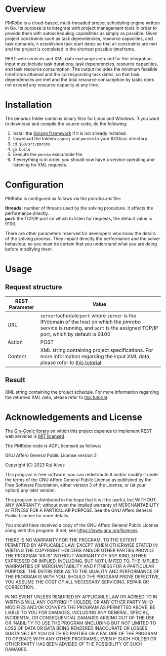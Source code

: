 # Overview
PMRobo is a cloud-based, multi-threaded project scheduling engine written in Go. Its purpose is to integrate with project management tools in order to provide them with autoscheduling capabilities as simply as possible. Given project constraints such as task dependencies, resource capacities, and task demands, it establishes task start dates so that all constraints are met and the project is completed in the shortest possible timeframe.

REST web services and XML data exchange are used for the integration. Input must include task durations, task dependencies, resource capacities, and task resource consumption. The output includes the minimum feasible timeframe attained and the corresponding task dates, so that task dependencies are met and the total resource consumption by tasks does not exceed any resource capacity at any time.

# Installation
The *binaries* folder contains binary files for Linux and Windows.  If you want to download and compile the source code, do the following:
 1. Install the [Golang framework](https://go.dev/doc/install) if it is not already installed.
 2. Download the folders `goproj` and `pmrobo` to your $GO/src directory.
 3. `cd $GO/src/pmrobo`
 4. `go build `
 5. Execute the `pmrobo` executable file.
 6. If everything is in order, you should now have a service operating and listening for XML requests.
 # Configuration
PMRobo is configured as follows via the *pmrobo.xml* file:

**threads:** number of threads used by the solving procedure. It affects the performance directly.  
**port:** the TCP/IP port on which to listen for requests,  the default value is 9100.

There are other parameters reserved for developers who know the details of the solving process. They impact directly the performance and the solver behaviour, so you must be certain that you understand what you are doing before modifying them.
 # Usage
 ## Request structure
|REST Parameter|Value|
|--|--|
|URL|`server`/schedule:`port` where `server` is the IP/domain of the host on which the *pmrobo* service is running, and `port` is the assigned TCP/IP port, which by default is 9100|
|Action|POST|
|Content|XML string containing project specifications. For more information regarding the input XML data, please refer to [this tutorial](https://github.com/rmfalves/pmrobo/blob/main/TUTORIAL.md)|
## Result

XML string containing the project schedule. For more information regarding the returned XML data, please refer to [this tutorial](https://github.com/rmfalves/pmrobo/blob/main/TUTORIAL.md)
 
# Acknowledgements and License

The [Gin-Gonic library](https://github.com/gin-gonic/gin) on which this project depends to implement REST web services is [MIT licensed](https://opensource.org/license/mit/).

The PMRobo code is AGPL licensed as follows:

GNU Affero General Public License version 3

Copyright (C) 2023  Rui Alves

This program is free software: you can redistribute it and/or modify
it under the terms of the GNU Affero General Public License as published
by the Free Software Foundation, either version 3 of the License, or
(at your option) any later version.

This program is distributed in the hope that it will be useful,
but WITHOUT ANY WARRANTY; without even the implied warranty of
MERCHANTABILITY or FITNESS FOR A PARTICULAR PURPOSE.  See the
GNU Affero General Public License for more details.

You should have received a copy of the GNU Affero General Public License
along with this program.  If not, see https://www.gnu.org/licenses.

THERE IS NO WARRANTY FOR THE PROGRAM, TO THE EXTENT PERMITTED BY APPLICABLE LAW. EXCEPT WHEN OTHERWISE STATED IN WRITING THE COPYRIGHT HOLDERS AND/OR OTHER PARTIES PROVIDE THE PROGRAM “AS IS” WITHOUT WARRANTY OF ANY KIND, EITHER EXPRESSED OR IMPLIED, INCLUDING, BUT NOT LIMITED TO, THE IMPLIED WARRANTIES OF MERCHANTABILITY AND FITNESS FOR A PARTICULAR PURPOSE. THE ENTIRE RISK AS TO THE QUALITY AND PERFORMANCE OF THE PROGRAM IS WITH YOU. SHOULD THE PROGRAM PROVE DEFECTIVE, YOU ASSUME THE COST OF ALL NECESSARY SERVICING, REPAIR OR CORRECTION.

IN NO EVENT UNLESS REQUIRED BY APPLICABLE LAW OR AGREED TO IN WRITING WILL ANY COPYRIGHT HOLDER, OR ANY OTHER PARTY WHO MODIFIES AND/OR CONVEYS THE PROGRAM AS PERMITTED ABOVE, BE LIABLE TO YOU FOR DAMAGES, INCLUDING ANY GENERAL, SPECIAL, INCIDENTAL OR CONSEQUENTIAL DAMAGES ARISING OUT OF THE USE OR INABILITY TO USE THE PROGRAM (INCLUDING BUT NOT LIMITED TO LOSS OF DATA OR DATA BEING RENDERED INACCURATE OR LOSSES SUSTAINED BY YOU OR THIRD PARTIES OR A FAILURE OF THE PROGRAM TO OPERATE WITH ANY OTHER PROGRAMS), EVEN IF SUCH HOLDER OR OTHER PARTY HAS BEEN ADVISED OF THE POSSIBILITY OF SUCH DAMAGES.
